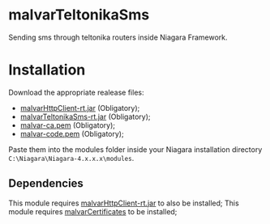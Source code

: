 # malvarTeltonikaSms
Sending sms through teltonika routers inside Niagara Framework.

# Installation

Download the appropriate realease files:
- [malvarHttpClient-rt.jar](https://github.com/MalvarControls/malvarHttpClient/releases) (Obligatory);
- [malvarTeltonikaSms-rt.jar](https://github.com/MalvarControls/malvarTeltonikaSms/releases) (Obligatory);
- [malvar-ca.pem](https://github.com/MalvarControls/malvarCertificates/releases) (Obligatory);
- [malvar-code.pem](https://github.com/MalvarControls/malvarCertificates/releases) (Obligatory);

Paste them into the modules folder inside your Niagara installation directory ```C:\Niagara\Niagara-4.x.x.x\modules```.

## Dependencies
This module requires [malvarHttpClient-rt.jar](https://github.com/MalvarControls/malvarHttpClient) to also be installed;
This module requires [malvarCertificates](https://github.com/MalvarControls/malvarCertificates) to be installed;
